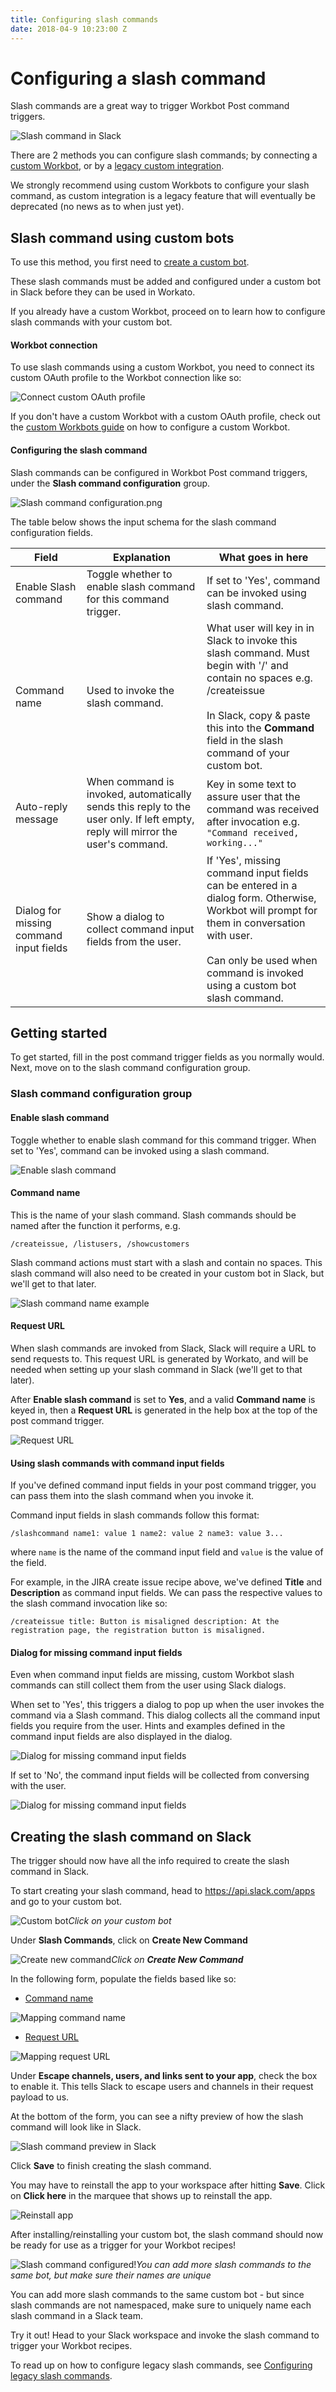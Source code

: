```yaml
---
title: Configuring slash commands
date: 2018-04-9 10:23:00 Z
---
```


# Configuring a slash command
Slash commands are a great way to trigger Workbot Post command triggers.

![Slash command in Slack](/assets/images/workbot/workbot-slash-commands/slash-command-in-slack-1.png)

There are 2 methods you can configure slash commands; by connecting a [custom Workbot](#slash-command-using-custom-bots), or by a [legacy custom integration](/workbot/legacy-slash-commands.md).

We strongly recommend using custom Workbots to configure your slash command, as custom integration is a legacy feature that will eventually be deprecated (no news as to when just yet).

## Slash command using custom bots
To use this method, you first need to [create a custom bot](/workbot/workbot-custom-bots.md).

These slash commands must be added and configured under a custom bot in Slack before they can be used in Workato.

If you already have a custom Workbot, proceed on to learn how to configure slash commands with your custom bot.

#### Workbot connection
To use slash commands using a custom Workbot, you need to connect its custom OAuth profile to the Workbot connection like so:

![Connect custom OAuth profile](/assets/images/workbot/workbot-slash-commands/custom-oauth-workbot-connection-1.png)

If you don't have a custom Workbot with a custom OAuth profile, check out the [custom Workbots guide](/workbot/workbot-custom-bots.md) on how to configure a custom Workbot.

#### Configuring the slash command

Slash commands can be configured in Workbot Post command triggers, under the **Slash command configuration** group.

![Slash command configuration.png](/assets/images/workbot/workbot-slash-commands/slash-command-configuration-1.png)

The table below shows the input schema for the slash command configuration fields.

<table class="unchanged rich-diff-level-one">
    <thead>
        <tr>
            <th>Field</th>
            <th>Explanation</th>
            <th>What goes in here</th>
        </tr>
    </thead>
    <tbody>
        <tr>
          <td>Enable Slash command</td>
          <td>Toggle whether to enable slash command for this command trigger.</td>
          <td>
            If set to 'Yes', command can be invoked using slash command.
          </td>
        </tr>
        <tr>
          <td>Command name</td>
          <td>
            Used to invoke the slash command.
          </td>
          <td>
          What user will key in in Slack to invoke this slash command. Must begin with '/' and contain no spaces e.g. /createissue<br><br>In Slack, copy & paste this into the <b>Command</b> field in the slash command of your custom bot.
          </td>
        </tr>
        <tr>
          <td>Auto-reply message</td>
          <td>
            When command is invoked, automatically sends this reply to the user only. If left empty, reply will mirror the user's command.
          </td>
          <td>
            Key in some text to assure user that the command was received after invocation e.g. <code>"Command received, working..."</code>
          </td>
        </tr>
        <tr>
          <td>Dialog for missing command input fields</td>
          <td>
            Show a dialog to collect command input fields from the user.
          </td>
          <td>
            If 'Yes', missing command input fields can be entered in a dialog form. Otherwise, Workbot will prompt for them in conversation with user.<br><br>Can only be used when command is invoked using a custom bot slash command.
          </td>
        </tr>
    </tbody>
</table>


## Getting started
To get started, fill in the post command trigger fields as you normally would. Next, move on to the slash command configuration group.

### Slash command configuration group

#### Enable slash command
Toggle whether to enable slash command for this command trigger.	When set to 'Yes', command can be invoked using a slash command.

![Enable slash command](/assets/images/workbot/workbot-slash-commands/enable-slash-command-1.png)

#### Command name
This is the name of your slash command. Slash commands should be named after the function it performs, e.g.

<code>/createissue, /listusers, /showcustomers</code>

Slash command actions must start with a slash and contain no spaces. This slash command will also need to be created in your custom bot in Slack, but we'll get to that later.

![Slash command name example](/assets/images/workbot/workbot-slash-commands/slash-command-name.png)

#### Request URL
When slash commands are invoked from Slack, Slack will require a URL to send requests to. This request URL is generated by Workato, and will be needed when setting up your slash command in Slack (we'll get to that later).

After **Enable slash command** is set to **Yes**, and a valid **Command name** is keyed in, then a **Request URL** is generated in the help box at the top of the post command trigger.

![Request URL](/assets/images/workbot/workbot-slash-commands/request-url.png)

#### Using slash commands with command input fields
If you've defined command input fields in your post command trigger, you can pass them into the slash command when you invoke it.

Command input fields in slash commands follow this format:

```
/slashcommand name1: value 1 name2: value 2 name3: value 3...
```

where `name` is the name of the command input field and `value` is the value of the field.

For example, in the JIRA create issue recipe above, we've defined **Title** and **Description** as command input fields. We can pass the respective values to the slash command invocation like so:

```
/createissue title: Button is misaligned description: At the registration page, the registration button is misaligned.
```

#### Dialog for missing command input fields

Even when command input fields are missing, custom Workbot slash commands can still collect them from the user using Slack dialogs.

When set to 'Yes', this triggers a dialog to pop up when the user invokes the command via a Slash command. This dialog collects all the command input fields you require from the user. Hints and examples defined in the command input fields are also displayed in the dialog.

![Dialog for missing command input fields](/assets/images/workbot/workbot-slash-commands/dialog-for-missing-command-input-fields-1.png)

If set to 'No', the command input fields will be collected from conversing with the user.

![Dialog for missing command input fields](/assets/images/workbot/workbot-slash-commands/dialog-for-missing-command-input-fields-no.PNG)

## Creating the slash command on Slack
The trigger should now have all the info required to create the slash command in Slack.

To start creating your slash command, head to https://api.slack.com/apps and go to your custom bot.

![Custom bot](/assets/images/workbot/workbot-slash-commands/custom-bot.png)*Click on your custom bot*

Under **Slash Commands**, click on **Create New Command**

![Create new command](/assets/images/workbot/workbot-slash-commands/create-new-slash-command-slack.png)*Click on **Create New Command***

In the following form, populate the fields based like so:
- [Command name](#command-name)

![Mapping command name](/assets/images/workbot/workbot-slash-commands/map-command-name.png)

- [Request URL](#request-url)

![Mapping request URL](/assets/images/workbot/workbot-slash-commands/map-request-url.png)

Under **Escape channels, users, and links sent to your app**, check the box to enable it. This tells Slack to escape users and channels in their request payload to us.

At the bottom of the form, you can see a nifty preview of how the slash command will look like in Slack.

![Slash command preview in Slack](/assets/images/workbot/workbot-slash-commands/slash-command-preview-slack.png)

Click **Save** to finish creating the slash command.

You may have to reinstall the app to your workspace after hitting **Save**. Click on **Click here** in the marquee that shows up to reinstall the app.

![Reinstall app](/assets/images/workbot/workbot-slash-commands/reinstall-app.png)

After installing/reinstalling your custom bot, the slash command should now be ready for use as a trigger for your Workbot recipes!

![Slash command configured!](/assets/images/workbot/workbot-slash-commands/slash-commands-configured.png)*You can add more slash commands to the same bot, but make sure their names are unique*

You can add more slash commands to the same custom bot - but since slash commands are not namespaced, make sure to uniquely name each slash command in a Slack team.

Try it out! Head to your Slack workspace and invoke the slash command to trigger your Workbot recipes.

To read up on how to configure legacy slash commands, see [Configuring legacy slash commands](/workbot/legacy-slash-commands.md).
